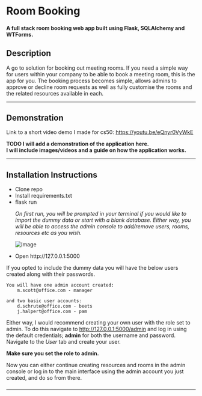 <h1> Room Booking</h1>
<h4>A full stack room booking web app built using Flask, SQLAlchemy and WTForms.</h4>

<h2> Description</h2>
    <p>
        A go to solution for booking out meeting rooms. If you need a simple way for users within your company
        to be able to book a meeting room, this is the app for you. The booking process becomes simple, allows admins
        to approve or decline room requests as well as fully customise the rooms and the related resources available in
        each.
    </p>
<hr>
<h2>Demonstration</h2>

Link to a short video demo I made for cs50: 
https://youtu.be/eQnyr0VyWkE

**TODO I will add a demonstration of the application here. <br>I will include images/videos and a guide on how the application works.**

<hr>

<h2> Installation Instructions</h2>
<ul>
  <li>Clone repo</li>
  <li>Install requirements.txt</li>
  <li>flask run</li>
  <p><em>
     On first run, you will be prompted in your terminal if you would like to import the dummy data or start with a blank database. Either way, 
  you will be able to access the admin console to add/remove users, rooms, resources etc as you wish.
  </em>
  
  ![image](https://github.com/sjmabs/roombooking/assets/70712946/ed538118-f14f-4f70-bdfc-e9b04891b7a6)
  </p>
  <li>Open http://127.0.0.1:5000</li>
</ul>
<p>
  If you opted to include the dummy data you will have the below users created along with their passwords.

    You will have one admin account created:
        m.scott@office.com - manager

    and two basic user accounts:
        d.schrute@office.com - beets
        j.halpert@office.com - pam
  
  Either way, I would recommend creating your own user with the role set to admin. To do this navigate to http://127.0.0.1:5000/admin and log in using the default credentials;
    **admin** for both the username and password.
  Navigate to the <em>User</em> tab and create your user. 
  
  <strong>Make sure you set the role to admin.</strong>
 
  Now you can either continue creating resources and rooms in the admin console or log in to the main interface using the admin account you just created, and do so from there.
</p>

<h3> 
  
<hr>


